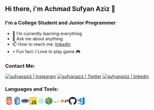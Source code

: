 ## Hi there, i'm Achmad Sufyan Aziz 👋

### I'm a College Student and Junior Programmer

<!-- - 🔭 I’m currently working on ... -->

- 🌱 I’m currently learning everything
- 💬 Ask me about anything
- 📫 How to reach me: [linkedin](https://www.linkedin.com/in/achmad-sufyan-b63603185/)
- ⚡ Fun fact: I Love to play game 🎮

### Contact Me:

[<img height="24" width="24" alt="sufyanaziz | Instagram" src="https://cdn.jsdelivr.net/npm/simple-icons@v3/icons/instagram.svg" />](https://www.instagram.com/ahmadsufyan_/)
[<img height="24" width="24" alt="sufyanaziz | Twitter" src="https://cdn.jsdelivr.net/npm/simple-icons@v3/icons/twitter.svg" />](https://twitter.com/_sufyanAziz)
[<img height="24" width="24" alt="sufyanaziz | linkedin" src="https://cdn.jsdelivr.net/npm/simple-icons@v3/icons/linkedin.svg" />](https://www.linkedin.com/in/achmad-sufyan-b63603185/)

### Languages and Tools:

<img align="left" alt="HTML5" width="26px" src="https://raw.githubusercontent.com/github/explore/80688e429a7d4ef2fca1e82350fe8e3517d3494d/topics/html/html.png" />
<img align="left" alt="CSS3" width="26px" src="https://raw.githubusercontent.com/github/explore/80688e429a7d4ef2fca1e82350fe8e3517d3494d/topics/css/css.png" />
<img align="left" alt="CSS3" width="26px" src="https://raw.githubusercontent.com/github/explore/80688e429a7d4ef2fca1e82350fe8e3517d3494d/topics/php/php.png" />
<img align="left" alt="JavaScript" width="26px" src="https://raw.githubusercontent.com/github/explore/80688e429a7d4ef2fca1e82350fe8e3517d3494d/topics/javascript/javascript.png" />
<img align="left" alt="React" width="26px" src="https://raw.githubusercontent.com/github/explore/80688e429a7d4ef2fca1e82350fe8e3517d3494d/topics/react/react.png" />
<img align="left" alt="React" width="26px" src="https://raw.githubusercontent.com/github/explore/80688e429a7d4ef2fca1e82350fe8e3517d3494d/topics/nodejs/nodejs.png" />
<img align="left" alt="MySQL" width="26px" src="https://raw.githubusercontent.com/github/explore/80688e429a7d4ef2fca1e82350fe8e3517d3494d/topics/mysql/mysql.png" />
<img align="left" alt="React" width="26px" src="https://raw.githubusercontent.com/github/explore/80688e429a7d4ef2fca1e82350fe8e3517d3494d/topics/git/git.png" />
<img align="left" alt="GitHub" width="26px" src="https://raw.githubusercontent.com/github/explore/78df643247d429f6cc873026c0622819ad797942/topics/github/github.png" />
<img align="left" alt="Visual Studio Code" width="26px" src="https://raw.githubusercontent.com/github/explore/80688e429a7d4ef2fca1e82350fe8e3517d3494d/topics/visual-studio-code/visual-studio-code.png" />
